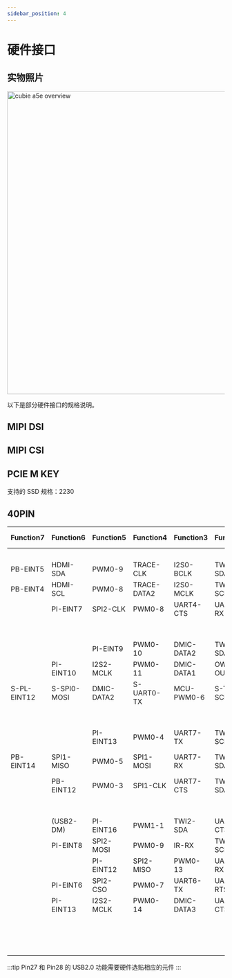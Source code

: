 ```yaml
---
sidebar_position: 4
---
```


# 硬件接口

## 实物照片

<img src="/img/cubie/a5e/cubie_a5e_overview.webp" alt="cubie a5e overview" width="700" />

以下是部分硬件接口的规格说明。

## MIPI DSI

## MIPI CSI

## PCIE M KEY

支持的 SSD 规格：2230

## 40PIN

<div className='gpio_style' style={{ overflow :"auto"}}>

| Function7   | Function6   | Function5  | Function4   | Function3  | Function2  | Function1 | Pin Number                       | Pin Number                      | Function1 | Function2  | Function3  | Function4   | Function5   | Function6   | Function7   |
| ----------- | ----------- | ---------- | ----------- | ---------- | ---------- | --------- | -------------------------------- | ------------------------------- | --------- | ---------- | ---------- | ----------- | ----------- | ----------- | ----------- |
|             |             |            |             |            |            | +3.3V     | <div className='yellow'>1</div>  | <div className='red'>2</div>    | +5.0V     |            |            |             |             |             |             |
| PB-EINT5    | HDMI-SDA    | PWM0-9     | TRACE-CLK   | I2S0-BCLK  | TWI1-SDA   | PB5       | <div className='green'>3</div>   | <div className="red">4</div>    | +5.0V     |            |            |             |             |             |             |
| PB-EINT4    | HDMI-SCL    | PWM0-8     | TRACE-DATA2 | I2S0-MCLK  | TWI1-SCK   | PB4       | <div className='green'>5</div>   | <div className='black'>6</div>  | GND       |            |            |             |             |             |             |
|             | PI-EINT7    | SPI2-CLK   | PWM0-8      | UART4-CTS  | UART6-RX   | PI7       | <div className='green'>7</div>   | <div className='green'>8</div>  | PB9       | UARTO-TX   | TWIO-SCK   | TRACE-DATA1 | I2S0-DIN2   | I2S0-DOUBT2 | PB-EINT9    |
|             |             |            |             |            |            | GND       | <div className='black'>9</div>   | <div className='green'>10</div> | PB10      | UARTO-RX   | TWIO-SDA   | PWM0-1      | I2S0-DIN3   | I2S0-DOUBT3 | PB-EINT10   |
|             |             | PI-EINT9   | PWM0-10     | DMIC-DATA2 | TWI5-SDA   | PI9       | <div className='green'>11</div>  | <div className='green'>12</div> | PI2       | UART5-TX   | SPI1-CSO   | PWM0-3      | I2S2-BCLK   | I2S2-BCLK   | PI-EINT2    |
|             | PI-EINT10   | I2S2-MCLK  | PWM0-11     | DMIC-DATA1 | OWA-OUT    | PI10      | <div className='green'>13</div>  | <div className='black'>14</div> | GND       |            |            |             |             |             |             |
| S-PL-EINT12 | S-SPI0-MOSI | DMIC-DATA2 | S-UART0-TX  | MCU-PWM0-6 | S-TWI2-SCK | PL12      | <div className='green'>15</div>  | <div className='green'>16</div> | PI11      | UART3-TX   | DMIC-DATA0 | PWM0-12     | PI-EINT11   |             |             |
|             |             |            |             |            |            | +3.3V     | <div className="yellow">17</div> | <div className='green'>18</div> | PI14      | UART6-RTS  | DMIC-CLK   | PWM0-15     | PI-EINT14   |             |             |
|             |             | PI-EINT13  | PWM0-4      | UART7-TX   | TWI4-SCK   | PB13      | <div className='green'>19</div>  | <div className='black'>20</div> | GND       |            |            |             |             |             |             |
| PB-EINT14   | SPI1-MISO   | PWM0-5     | SPI1-MOSI   | UART7-RX   | TWI4-SDA   | PB14      | <div className='green'>21</div>  | <div className='green'>22</div> | PL13      | S-TWI2-SDA | MCU-PWM0-7 | S-UARTO-RX  | DMIC-DATA3  | S-SPI-MISO  | S-PL-EINT13 |
|             | PB-EINT12   | PWM0-3     | SPI1-CLK    | UART7-CTS  | TWI5-SDA   | PB12      | <div className='green'>23</div>  | <div className='green'>24</div> | PB11      | TWI5-SCK   | UART7-RTS  | PWM0-2      | SPI1-CSO    | PB-EINT11   |             |
|             |             |            |             |            |            | GND       | <div className='black'>25</div>  | <div className='green'>26</div> | PI0       | TWI4-SCK   | UART4-TX   | PWM0-1      | I2S2-DIN3   | I2S2-DOUBT3 | PI-EINTO    |
|             | (USB2-DM)   | PI-EINT16  | PWM1-1      | TWI2-SDA   | UART3-CTS  | PI16      | <div className='blue'>27</div>   | <div className='blue'>28</div>  | PI15      | TWI2-SCK   | UART3-RTS  | PWM1-0      | PI-EINT15   | (USB2-DM)   |             |
|             | PI-EINT8    | SPI2-MOSI  | PWM0-9      | IR-RX      | TWI5-SCK   | PI8       | <div className='green'>29</div>  | <div className='black'>30</div> | GND       |            |            |             |             |             |             |
|             |             | PI-EINT12  | SPI2-MISO   | PWM0-13    | UART3-RX   | PI12      | <div className='green'>31</div>  | <div className='green'>32</div> | PI1       | TWI4-SDA   | UART4-RX   | PWM0-2      | I2S2-DIN2   | I2S2-DOUBT2 | PI-EINT1    |
|             | PI-EINT6    | SPI2-CSO   | PWM0-7      | UART6-TX   | UART4-RTS  | PI6       | <div className='green'>33</div>  | <div className='black'>34</div> | GND       |            |            |             |             |             |             |
|             | PI-EINT13   | I2S2-MCLK  | PWM0-14     | DMIC-DATA3 | UART6-CTS  | PI13      | <div className='green'>35</div>  | <div className='green'>36</div> | PI3       |            | UART5-RX   | PWM0-4      | I2S2-LRCK   | SPI1-CLK    | PI-EINT3    |
|             |             |            |             |            |            | GPADC2    | <div className='green'>37</div>  | <div className='green'>38</div> | PI5       | UART5-CTS  | SPI1-MISO  | PWM0-6      | I2S2-DINO   | I2S2-DOUBT1 | PI-EINT5    |
|             |             |            |             |            |            | GND       | <div className='black'>39</div>  | <div className='green'>40</div> | PI4       | UART5-RTS  | SPI1-MOSI  | PWM0-5      | I2S2-DOUBT0 | I2S2-DIN1   | PI-EINT4    |

</div>

:::tip
Pin27 和 Pin28 的 USB2.0 功能需要硬件选贴相应的元件
:::
